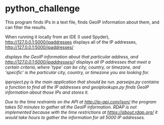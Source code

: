 # python_challenge

This program finds IPs in a text file, finds GeoIP information about them, and can filter the results.

When running it locally from an IDE (I used Spyder), http://127.0.0.1:5000/ipaddresses displays all of the IP addresses,
http://127.0.0.1:5000/ipaddresses/<address> displays the GeoIP information about that particular address, and
http://127.0.0.1:5000/ipaddresses/<type>/<specific> displays all IP addresses that meet a certain criteria, where 'type'
can be city, country, or timezone, and 'specific' is the particular city, country, or timezone you are looking for.

ipproject.py is the main application that should be run. parseips.py contains a function to find all the IP addresses and
geoiplookups.py finds GeoIP information about those IPs and stores it.

Due to the time restraints on the API at http://ip-api.com/json/ the program takes 50 minutes to gather all the GeoIP
information. RDAP is not implemented because with the time restrictions at https://about.rdap.org/ it would take hours to
gather the information for all 5000 IP addresses.